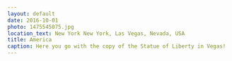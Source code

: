 ```yaml
---
layout: default
date: 2016-10-01
photo: 1475545075.jpg
location_text: New York New York, Las Vegas, Nevada, USA
title: America
caption: Here you go with the copy of the Statue of Liberty in Vegas!
---
```

